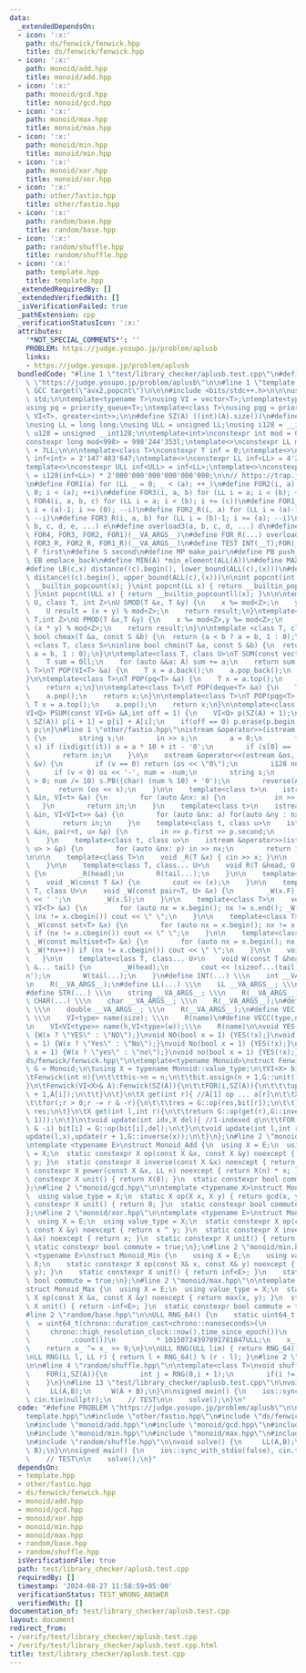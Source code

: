 ```yaml
---
data:
  _extendedDependsOn:
  - icon: ':x:'
    path: ds/fenwick/fenwick.hpp
    title: ds/fenwick/fenwick.hpp
  - icon: ':x:'
    path: monoid/add.hpp
    title: monoid/add.hpp
  - icon: ':x:'
    path: monoid/gcd.hpp
    title: monoid/gcd.hpp
  - icon: ':x:'
    path: monoid/max.hpp
    title: monoid/max.hpp
  - icon: ':x:'
    path: monoid/min.hpp
    title: monoid/min.hpp
  - icon: ':x:'
    path: monoid/xor.hpp
    title: monoid/xor.hpp
  - icon: ':x:'
    path: other/fastio.hpp
    title: other/fastio.hpp
  - icon: ':x:'
    path: random/base.hpp
    title: random/base.hpp
  - icon: ':x:'
    path: random/shuffle.hpp
    title: random/shuffle.hpp
  - icon: ':x:'
    path: template.hpp
    title: template.hpp
  _extendedRequiredBy: []
  _extendedVerifiedWith: []
  _isVerificationFailed: true
  _pathExtension: cpp
  _verificationStatusIcon: ':x:'
  attributes:
    '*NOT_SPECIAL_COMMENTS*': ''
    PROBLEM: https://judge.yosupo.jp/problem/aplusb
    links:
    - https://judge.yosupo.jp/problem/aplusb
  bundledCode: "#line 1 \"test/library_checker/aplusb.test.cpp\"\n#define PROBLEM\
    \ \"https://judge.yosupo.jp/problem/aplusb\"\n\n#line 1 \"template.hpp\"\n// #pragma\
    \ GCC target(\"avx2,popcnt\")\n\n\n#include <bits/stdc++.h>\n\n\nusing namespace\
    \ std;\n\ntemplate<typename T>\nusing VI = vector<T>;\ntemplate<typename T>\n\
    using pq = priority_queue<T>;\ntemplate<class T>\nusing pqg = priority_queue<T,\
    \ VI<T>, greater<int>>;\n\n#define SZ(A) ((int)(A).size())\n#define ALL(A) (A).begin(),(A).end()\n\
    \nusing LL = long long;\nusing ULL = unsigned LL;\nusing i128 = __int128;\nusing\
    \ u128 = unsigned __int128;\n\ntemplate<int>\nconstexpr int mod = 0;\ntemplate<>\n\
    constexpr long mod<998> = 998'244'353l;\ntemplate<>\nconstexpr LL mod<107> = 1e9\
    \ + 7LL;\n\n\ntemplate<class T>\nconstexpr T inf = 0;\ntemplate<>\nconstexpr int\
    \ inf<int> = 2'147'483'647;\ntemplate<>\nconstexpr LL inf<LL> = 4'223'372'036'854'775'807;\n\
    template<>\nconstexpr ULL inf<ULL> = inf<LL>;\ntemplate<>\nconstexpr i128 inf<i128>\
    \ = i128(inf<LL>) * 2'000'000'000'000'000'000;\n\n// https://trap.jp/post/1224/\n\
    \n#define FOR1(a) for (LL _ = 0; _ < (a); ++_)\n#define FOR2(i, a) for (LL i =\
    \ 0; i < (a); ++i)\n#define FOR3(i, a, b) for (LL i = a; i < (b); ++i)\n#define\
    \ FOR4(i, a, b, c) for (LL i = a; i < (b); i += (c))\n#define FOR1_R(a) for (LL\
    \ i = (a)-1; i >= (0); --i)\n#define FOR2_R(i, a) for (LL i = (a)-1; i >= (0);\
    \ --i)\n#define FOR3_R(i, a, b) for (LL i = (b)-1; i >= (a); --i)\n#define overload4(a,\
    \ b, c, d, e, ...) e\n#define overload3(a, b, c, d, ...) d\n#define FOR(...) overload4(__VA_ARGS__,\
    \ FOR4, FOR3, FOR2, FOR1)(__VA_ARGS__)\n#define FOR_R(...) overload3(__VA_ARGS__,\
    \ FOR3_R, FOR2_R, FOR1_R)(__VA_ARGS__)\n#define TEST INT(__T);FOR(__T)\n\n#define\
    \ F first\n#define S second\n#define MP make_pair\n#define PB push_back\n#define\
    \ EB emplace_back\n#define MIN(A) *min_element(ALL(A))\n#define MAX(A) *max_element(ALL(A))\n\
    #define LB(c,x) distance((c).begin(), lower_bound(ALL(c),(x)))\n#define UB(c,x)\
    \ distance((c).begin(), upper_bound(ALL(c),(x)))\n\nint popcnt(int x) { return\
    \ __builtin_popcount(x); }\nint popcnt(LL x) { return __builtin_popcountll(x);\
    \ }\nint popcnt(ULL x) { return __builtin_popcountll(x); }\n\n\ntemplate<class\
    \ U, class T, int Z>\nU SMOD(T &x, T &y) {\n    x %= mod<Z>;\n    y %= mod<Z>;\n\
    \    U result = (x + y) % mod<Z>;\n    return result;\n}\ntemplate<class U,class\
    \ T,int Z>\nU PMOD(T &x,T &y) {\n    x %= mod<Z>,y %= mod<Z>;\n    U result =\
    \ (x * y) % mod<Z>;\n    return result;\n}\n\ntemplate <class T, class S>\ninline\
    \ bool chmax(T &a, const S &b) {\n  return (a < b ? a = b, 1 : 0);\n}\ntemplate\
    \ <class T, class S>\ninline bool chmin(T &a, const S &b) {\n  return (a > b ?\
    \ a = b, 1 : 0);\n}\n\ntemplate<class T, class U>\nT SUM(const vector<U> &A) {\n\
    \    T sum = 0ll;\n    for (auto &&a: A) sum += a;\n    return sum;\n}\n\ntemplate<class\
    \ T>\nT POP(VI<T> &a) {\n    T x = a.back();\n    a.pop_back();\n    return x;\n\
    }\n\ntemplate<class T>\nT POP(pq<T> &a) {\n    T x = a.top();\n    a.pop();\n\
    \    return x;\n}\n\ntemplate<class T>\nT POP(deque<T> &a) {\n    T x = a.front();\n\
    \    a.pop();\n    return x;\n}\n\ntemplate<class T>\nT POP(pqg<T> &a) {\n   \
    \ T x = a.top();\n    a.pop();\n    return x;\n}\n\ntemplate<class Q, class G>\n\
    VI<Q> PSUM(const VI<G> &A,int off = 1) {\n    VI<Q> p(SZ(A) + 1);\n    FOR(i,\
    \ SZ(A)) p[i + 1] = p[i] + A[i];\n    if(off == 0) p.erase(p.begin());\n    return\
    \ p;\n}\n#line 1 \"other/fastio.hpp\"\nistream &operator>>(istream &in, i128 &a)\
    \ {\n        string s;\n        in >> s;\n        a = 0;\n        for (auto &it:\
    \ s) if (isdigit(it)) a = a * 10 + it - '0';\n        if (s[0] == '-') a *= -1;\n\
    \        return in;\n    }\n\n    ostream &operator<<(ostream &os, const i128\
    \ &v) {\n        if (v == 0) return (os << \"0\");\n        i128 num = v;\n  \
    \      if (v < 0) os << '-', num = -num;\n        string s;\n        for (; num\
    \ > 0; num /= 10) s.PB((char) (num % 10) + '0');\n        reverse(ALL(s));\n \
    \       return (os << s);\n    }\n\n    template<class t>\n    istream &operator>>(istream\
    \ &in, VI<t> &a) {\n        for (auto &nx: a) {\n            in >> nx;\n     \
    \   }\n        return in;\n    }\n    template<class t>\n    istream &operator>>(istream\
    \ &in, VI<VI<t>> &a) {\n        for (auto &nx: a) for(auto &ny : nx) in >> ny;\n\
    \        return in;\n    }\n    template<class t, class u>\n    istream &operator>>(istream\
    \ &in, pair<t, u> &p) {\n        in >> p.first >> p.second;\n        return in;\n\
    \    }\n    template<class t, class u>\n    istream &operator>>(istream &in, VI<pair<t,\
    \ u> > &p) {\n        for (auto &nx: p) in >> nx;\n        return in;\n    }\n\
    \n\n\n    template<class T>\n    void _R(T &x) { cin >> x; }\n\n    void R() {\n\
    \    }\n\n    template<class T, class... U>\n    void R(T &head, U &... tail)\
    \ {\n        _R(head);\n        R(tail...);\n    }\n\n    template<class T>\n\
    \    void _W(const T &x) {\n        cout << (x);\n    }\n\n    template<class\
    \ T, class U>\n    void _W(const pair<T, U> &x) {\n        _W(x.F);\n        cout\
    \ << ' ';\n        _W(x.S);\n    }\n\n    template<class T>\n    void _W(const\
    \ VI<T> &x) {\n        for (auto nx = x.begin(); nx != x.end(); _W(*nx++)) if\
    \ (nx != x.cbegin()) cout << \" \";\n    }\n\n    template<class T>\n    void\
    \ _W(const set<T> &x) {\n        for (auto nx = x.begin(); nx != x.end(); _W(*nx++))\
    \ if (nx != x.cbegin()) cout << \" \";\n    }\n\n    template<class T>\n    void\
    \ _W(const multiset<T> &x) {\n        for (auto nx = x.begin(); nx != x.end();\
    \ _W(*nx++)) if (nx != x.cbegin()) cout << \" \";\n    }\n\n    void W() {\n \
    \   }\n\n    template<class T, class... U>\n    void W(const T &head, const U\
    \ &... tail) {\n        _W(head);\n        cout << (sizeof...(tail) ? ' ' : '\\\
    n');\n        W(tail...);\n    }\n#define INT(...) \\\n    int __VA_ARGS__; \\\
    \n    R(__VA_ARGS__);\n#define LL(...) \\\n    LL __VA_ARGS__; \\\n    R(__VA_ARGS__);\n\
    #define STR(...) \\\n    string __VA_ARGS__; \\\n    R(__VA_ARGS__);\n#define\
    \ CHAR(...) \\\n    char __VA_ARGS__; \\\n    R(__VA_ARGS__);\n#define DB(...)\
    \ \\\n    double __VA_ARGS__; \\\n    R(__VA_ARGS__);\n#define VEC(type,name,size)\
    \ \\\n    VI<type> name(size); \\\n    R(name)\n#define VECC(type,name, h,w) \\\
    \n    VI<VI<type>> name(h,VI<type>(w));\\\n    R(name)\n\nvoid YES(bool x = 1)\
    \ {W(x ? \"YES\" : \"NO\");}\nvoid NO(bool x = 1) {YES(!x);}\nvoid Yes(bool x\
    \ = 1) {W(x ? \"Yes\" : \"No\");}\nvoid No(bool x = 1) {YES(!x);}\nvoid yes(bool\
    \ x = 1) {W(x ? \"yes\" : \"no\");}\nvoid no(bool x = 1) {YES(!x);}\n#line 2 \"\
    ds/fenwick/fenwick.hpp\"\n\ntemplate<typename Monoid>\nstruct Fenwick{\n\tusing\
    \ G = Monoid;\n\tusing X = typename Monoid::value_type;\n\tVI<X> bit;\n\tint n;\n\
    \tFenwick(int n){\n\t\tthis->n = n;\n\t\tbit.assign(n + 1,G::unit());\t\t\n\t\
    }\n\tFenwick(VI<X>& A):Fenwick(SZ(A)){\n\t\tFOR(i,SZ(A)){\n\t\t\tupdate(i + 1,i\
    \ + 1,A[i]);\n\t\t}\n\t}\n\tX get(int r){ //A[1] op ... a[r]\n\t\tX res = G::unit();\n\
    \t\tfor(;r > 0;r -= r & -r){\n\t\t\tres = G::op(res,bit[r]);\n\t\t}\n\t\treturn\
    \ res;\n\t}\n\tX get(int l,int r){\n\t\treturn G::op(get(r),G::inverse(get(l -\
    \ 1)));\n\t}\n\tvoid update(int idx,X del){ //1-indexed q\n\t\tFOR(i,idx,n + 1,i\
    \ & -i) bit[i] = G::op(bit[i],del);\n\t}\n\tvoid update(int l,int r,X x){\n\t\t\
    update(l,x),update(r + 1,G::inverse(x));\n\t}\n};\n#line 2 \"monoid/add.hpp\"\n\
    \ntemplate <typename E>\nstruct Monoid_Add {\n  using X = E;\n  using value_type\
    \ = X;\n  static constexpr X op(const X &x, const X &y) noexcept { return x +\
    \ y; }\n  static constexpr X inverse(const X &x) noexcept { return -x; }\n  static\
    \ constexpr X power(const X &x, LL n) noexcept { return X(n) * x; }\n  static\
    \ constexpr X unit() { return X(0); }\n  static constexpr bool commute = true;\n\
    };\n#line 2 \"monoid/gcd.hpp\"\n\ntemplate <typename X>\nstruct Monoid_Gcd {\n\
    \  using value_type = X;\n  static X op(X x, X y) { return gcd(x, y); }\n  static\
    \ constexpr X unit() { return 0; }\n  static constexpr bool commute = true;\n\
    };\n#line 2 \"monoid/xor.hpp\"\n\ntemplate <typename E>\nstruct Monoid_Xor {\n\
    \  using X = E;\n  using value_type = X;\n  static constexpr X op(const X &x,\
    \ const X &y) noexcept { return x ^ y; }\n  static constexpr X inverse(const X\
    \ &x) noexcept { return x; }\n  static constexpr X unit() { return X(0); }\n \
    \ static constexpr bool commute = true;\n};\n#line 2 \"monoid/min.hpp\"\n\ntemplate\
    \ <typename E>\nstruct Monoid_Min {\n    using X = E;\n    using value_type =\
    \ X;\n    static constexpr X op(const X& x, const X& y) noexcept { return std::min(x,\
    \ y); }\n    static constexpr X unit() { return inf<E>; }\n    static constexpr\
    \ bool commute = true;\n};\n#line 2 \"monoid/max.hpp\"\n\ntemplate <typename E>\n\
    struct Monoid_Max {\n  using X = E;\n  using value_type = X;\n  static constexpr\
    \ X op(const X &x, const X &y) noexcept { return max(x, y); }\n  static constexpr\
    \ X unit() { return -inf<E>; }\n  static constexpr bool commute = true;\n};\n\
    #line 2 \"random/base.hpp\"\n\nULL RNG_64() {\n    static uint64_t x_\n      \
    \  = uint64_t(chrono::duration_cast<chrono::nanoseconds>(\n                  \
    \     chrono::high_resolution_clock::now().time_since_epoch())\n             \
    \          .count())\n          * 10150724397891781847ULL;\n    x_ ^= x_ << 7;\n\
    \    return x_ ^= x_ >> 9;\n}\n\nULL RNG(ULL lim) { return RNG_64() % lim; }\n\
    \nLL RNG(LL l, LL r) { return l + RNG_64() % (r - l); }\n#line 2 \"random/shuffle.hpp\"\
    \n\n#line 4 \"random/shuffle.hpp\"\n\ntemplate<class T>\nvoid shuffle(VI<T>& A){\n\
    \    FOR(i,SZ(A)){\n        int j = RNG(0,i + 1);\n        if(i != j) swap(A[i],A[j]);\n\
    \    }\n}\n#line 13 \"test/library_checker/aplusb.test.cpp\"\n\nvoid solve() {\n\
    \     LL(A,B);\n     W(A + B);\n}\n\nsigned main() {\n    ios::sync_with_stdio(false),\
    \ cin.tie(nullptr);\n    // TEST\n\n    solve();\n}\n"
  code: "#define PROBLEM \"https://judge.yosupo.jp/problem/aplusb\"\n\n#include \"\
    template.hpp\"\n#include \"other/fastio.hpp\"\n#include \"ds/fenwick/fenwick.hpp\"\
    \n#include \"monoid/add.hpp\"\n#include \"monoid/gcd.hpp\"\n#include \"monoid/xor.hpp\"\
    \n#include \"monoid/min.hpp\"\n#include \"monoid/max.hpp\"\n#include \"random/base.hpp\"\
    \n#include \"random/shuffle.hpp\"\n\nvoid solve() {\n     LL(A,B);\n     W(A +\
    \ B);\n}\n\nsigned main() {\n    ios::sync_with_stdio(false), cin.tie(nullptr);\n\
    \    // TEST\n\n    solve();\n}"
  dependsOn:
  - template.hpp
  - other/fastio.hpp
  - ds/fenwick/fenwick.hpp
  - monoid/add.hpp
  - monoid/gcd.hpp
  - monoid/xor.hpp
  - monoid/min.hpp
  - monoid/max.hpp
  - random/base.hpp
  - random/shuffle.hpp
  isVerificationFile: true
  path: test/library_checker/aplusb.test.cpp
  requiredBy: []
  timestamp: '2024-08-27 11:58:59+05:00'
  verificationStatus: TEST_WRONG_ANSWER
  verifiedWith: []
documentation_of: test/library_checker/aplusb.test.cpp
layout: document
redirect_from:
- /verify/test/library_checker/aplusb.test.cpp
- /verify/test/library_checker/aplusb.test.cpp.html
title: test/library_checker/aplusb.test.cpp
---
```


